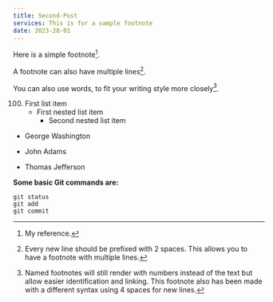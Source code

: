 ```yaml
---
title: Second-Post
services: This is for a sample footnote
date: 2023-28-01
---
```


Here is a simple footnote[^1].

A footnote can also have multiple lines[^2].

You can also use words, to fit your writing style more closely[^note].

[^1]: My reference.
[^2]:
    Every new line should be prefixed with 2 spaces.
    This allows you to have a footnote with multiple lines.

[^note]:
    Named footnotes will still render with numbers instead of the text but allow easier identification and linking.
    This footnote also has been made with a different syntax using 4 spaces for new lines.

100. First list item
     - First nested list item
       - Second nested list item

- George Washington

* John Adams

- Thomas Jefferson


**Some basic Git commands are:**

```
git status
git add
git commit
```
